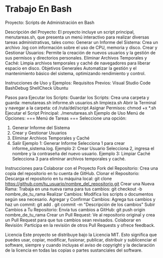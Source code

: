 # Trabajo En Bash

Proyecto: Scripts de Administración en Bash

Descripción del Proyecto:
El proyecto incluye un script principal, menutareas.sh, que presenta un menú interactivo para realizar diversas tareas administrativas, tales como:
Generar un Informe del Sistema: Crea un archivo .log con información sobre el uso de CPU, memoria y disco.
Crear y Gestionar Usuarios: Permite la creación de nuevos usuarios y la gestión de sus permisos y directorios personales.
Eliminar Archivos Temporales y Caché: Limpia archivos temporales y caché de navegadores para liberar espacio en disco.
Objetivos Generales
Automatizar la gestión y el mantenimiento básico del sistema, optimizando rendimiento y control.

Instrucciones de Uso y Ejemplos:
Requisitos Previos:
Visual Studio Code
BashDebug
ShellCheck
Ubuntu

Pasos para Ejecutar los Scripts:
Guardar los Scripts: Crea una carpeta y guarda:
menutareas.sh
informe.sh
usuarios.sh
limpieza.sh
Abrir la Terminal y navegar a la carpeta:
cd /ruta/del/script
Asignar Permisos:
chmod +x *.sh
Ejecutar el Script Principal:
./menutareas.sh
Ejemplo de Uso
Menú de Opciones:
=== Menú de Tareas ===
Seleccione una opción:
1) Generar Informe del Sistema
2) Crear y Gestionar Usuarios
3) Eliminar Archivos Temporales y Caché
4) Salir
Ejemplo 1: Generar Informe
Selecciona 1 para crear informe_sistema.log.
Ejemplo 2: Crear Usuario
Selecciona 2, ingresa el nombre y la contraseña del nuevo usuario.
Ejemplo 3: Limpiar Caché
Selecciona 3 para eliminar archivos temporales y caché.


Instrucciones para Colaborar con el Proyecto
Fork del Repositorio: Crea una copia del repositorio en tu cuenta de GitHub.
Clonar el Repositorio: Descarga el repositorio en tu máquina local:
git clone https://github.com/tu_usuario/nombre_del_repositorio.git
Crear una Nueva Rama: Trabaja en una nueva rama para tus cambios:
git checkout -b nombre_de_tu_rama
Realizar Cambios: Modifica los scripts o documentos según sea necesario.
Agregar y Confirmar Cambios: Agrega tus cambios y haz un commit:
git add .
git commit -m "Descripción de los cambios"
Subir Cambios a Tu Repositorio: Envía tus cambios a GitHub:
git push origin nombre_de_tu_rama
Crear un Pull Request: Ve al repositorio original y crea un Pull Request para que tus cambios sean revisados.
Colaborar en Revisión: Participa en la revisión de otros Pull Requests y ofrece feedback.

Licencia
Este proyecto se distribuye bajo la Licencia MIT. Esto significa que puedes usar, copiar, modificar, fusionar, publicar, distribuir y sublicenciar el software, siempre y cuando incluyas el aviso de copyright y la declaración de la licencia en todas las copias o partes sustanciales del software.
